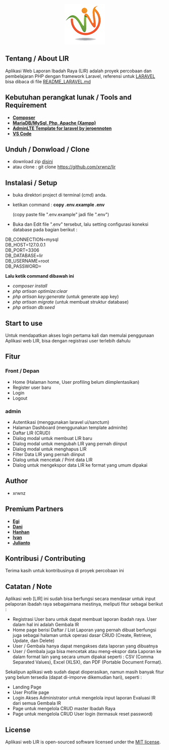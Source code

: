 <p align="center"><img src="public\favicons\wlogo_tr_128.png" width="128" alt="Laravel Logo"></p>

## Tentang / About LIR
Aplikasi Web Laporan Ibadah Raya (LIR) adalah proyek percobaan dan pembelajaran PHP dengan framework Laravel, referensi untuk <a href="https://laravel.com">LARAVEL</a> bisa dibaca di file <a  href="README_LARAVEL.md">README_LARAVEL.md</a>

## Kebutuhan perangkat lunak / Tools and Requirement
- **[Composer](https://getcomposer.org/)**
- **[MariaDB/MySql, Php, Apache (Xampp)](https://www.apachefriends.org/download.html)**
- **[AdminLTE Template for laravel by jeroennoten](https://github.com/jeroennoten/Laravel-AdminLTE)**
- **[VS Code](https://code.visualstudio.com/)**


## Unduh / Donwload / Clone
- download zip <a href="https://github.com/xrwnz/lir/archive/master.zip">disini</a> 
- atau clone : git clone https://github.com/xrwnz/lir

## Instalasi / Setup
- buka direktori project di terminal (cmd) anda.
- ketikan command : 
  **copy .env.example .env**
  
  (copy paste file ".env.example" jadi file ".env")
- Buka dan Edit file ".env" tersebut, lalu setting configurasi koneksi database pada bagian berikut :

DB_CONNECTION=mysql  
DB_HOST=127.0.0.1  
DB_PORT=3306  
DB_DATABASE=lir  
DB_USERNAME=root  
DB_PASSWORD=  

**Lalu ketik command dibawah ini**
- _composer install_
- _php artisan optimize:clear_ 
- _php artisan key:generate_ (untuk generate app key)
- _php artisan migrate_ (untuk membuat struktur database)
- _php artisan db:seed_

## Start to use
Untuk mendapatkan akses login pertama kali dan memulai penggunaan Aplikasi web LIR, bisa dengan registrasi user terlebih dahulu

## Fitur
### Front / Depan
- Home (Halaman home, User profiling belum diimplentasikan) 
- Register user baru
- Login
- Logout

### admin
- Autentikasi (menggunakan laravel ui/sanctum)
- Halaman Dashboard (menggunakan template adminlte)
- Daftar LIR (CRUD)
- Dialog modal untuk membuat LIR baru
- Dialog modal untuk mengubah LIR yang pernah diinput
- Dialog modal untuk menghapus LIR
- Filter Data LIR yang pernah diinput
- Dialog untuk mencetak / Print data LIR
- Dialog untuk mengekspor data LIR ke format yang umum dipakai

## Author
- xrwnz

## Premium Partners
- **[Egi](https://egi.co.id/)**
- **[Dani](https://dani.co.id/)**
- **[Hanhan](https://hanhan.co.id)**
- **[Ivan](https://ivan.co.id/)**
- **[Julianto](https://julianto.co.id)**

## Kontribusi / Contributing
Terima kasih untuk kontribusinya di proyek percobaan ini

## Catatan / Note
Aplikasi web [LIR] ini sudah bisa berfungsi secara mendasar untuk input pelaporan ibadah raya sebagaimana mestinya, meliputi fitur sebagai berikut :
- Registrasi User baru untuk dapat membuat laporan ibadah raya. User dalam hal ini adalah Gembala IR
- Home page berisi Daftar / List Laporan yang pernah dibuat berfungsi juga sebagai halaman untuk operasi dasar CRUD (Create, Retrieve, Update, dan Delete)
- User / Gembala hanya dapat mengakses data laporan yang dibuatnya
- User / Gembala juga bisa mencetak atau meng-ekspor data Laporan ke dalam format lain yang secara umum dipakai seperti : CSV (Comma Separated Values), Excel (XLSX), dan PDF (Portable Document Format).

 Sekalipun aplikasi web sudah dapat dioperasikan, namun masih banyak fitur yang belum tersedia (dapat di-imporve dikemudian hari), seperti  :
- Landing Page
- User Profile page
- Login Akses Administrator untuk mengelola input laporan Evaluasi IR dari semua Gembala IR
- Page untuk mengelola CRUD master Ibadah Raya
- Page untuk mengelola CRUD User login (termasuk reset password)

## License
Aplikasi web LIR is open-sourced software licensed under the [MIT license](https://opensource.org/licenses/MIT).
